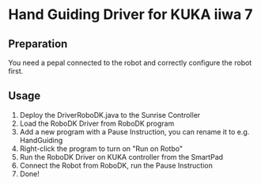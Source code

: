 # Hand Guiding Driver for KUKA iiwa 7

## Preparation
You need a pepal connected to the robot and correctly configure the robot first.

## Usage
1. Deploy the DriverRoboDK.java to the Sunrise Controller
2. Load the RoboDK Driver from RoboDK program
3. Add a new program with a Pause Instruction, you can rename it to e.g. HandGuiding
4. Right-click the program to turn on "Run on Rotbo"
5. Run the RoboDK Driver on KUKA controller from the SmartPad
6. Connect the Robot from RoboDK, run the Pause Instruction
7. Done!